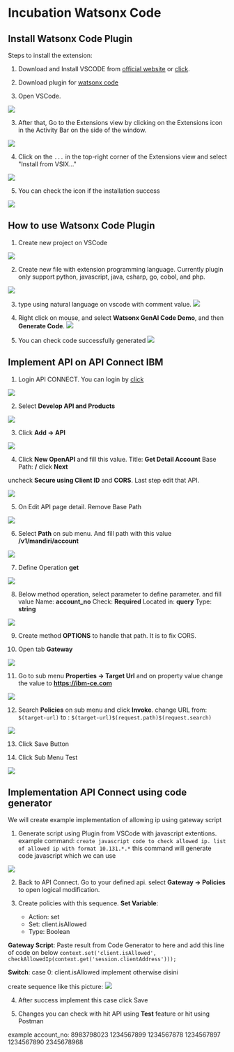# Incubation Watsonx Code

## Install Watsonx Code Plugin
Steps to install the extension:

1. Download and Install VSCODE from [official website](https://code.visualstudio.com/download) or [click](https://github.com/5112100070/incubation-watsonx-code/blob/main/bin/VSCodeUserSetup-arm64-1.92.2.exe).

2. Download plugin for [watsonx code](https://github.com/5112100070/incubation-watsonx-code/blob/main/bin/watsonx-code-demo-1.0.1.vsix)

3. Open VSCode.

![](https://github.com/5112100070/incubation-watsonx-code/blob/main/images/plugin-installation/images-1.png)

3. After that, Go to the Extensions view by clicking on the Extensions icon in the Activity Bar on the side of the window.

![](https://github.com/5112100070/incubation-watsonx-code/blob/main/images/plugin-installation/images-2.png)

4. Click on the `...` in the top-right corner of the Extensions view and select "Install from VSIX..."

![](https://github.com/5112100070/incubation-watsonx-code/blob/main/images/plugin-installation/images-3.png)

5. You can check the icon if the installation success

![](https://github.com/5112100070/incubation-watsonx-code/blob/main/images/plugin-installation/images-4.png)

## How to use Watsonx Code Plugin
1. Create new project on VSCode

![](https://github.com/5112100070/incubation-watsonx-code/blob/main/images/how-to-use-plugin/images-1.png)

2. Create new file with extension programming language.
Currently plugin only support python, javascript, java, csharp, go, cobol, and php.

![](https://github.com/5112100070/incubation-watsonx-code/blob/main/images/how-to-use-plugin/images-2.png)

3. type using natural language on vscode with comment value.
![](https://github.com/5112100070/incubation-watsonx-code/blob/main/images/how-to-use-plugin/images-3.png)

4. Right click on mouse, and select **Watsonx GenAI Code Demo**, and then **Generate Code**.
![](https://github.com/5112100070/incubation-watsonx-code/blob/main/images/how-to-use-plugin/images-4.png)

5. You can check code successfully generated
![](https://github.com/5112100070/incubation-watsonx-code/blob/main/images/how-to-use-plugin/images-5.png)

## Implement API on API Connect IBM
1. Login API CONNECT. You can login by [click](https://apim-demo-mgmt-api-manager-tools.apps.66cded8c70150268e8a815ef.ocp.techzone.ibm.com/auth/manager/sign-in/)

![](https://github.com/5112100070/incubation-watsonx-code/blob/main/images/implement-api-on-apic/images-1.png)

2. Select **Develop API and Products**

![](https://github.com/5112100070/incubation-watsonx-code/blob/main/images/implement-api-on-apic/images-2.png)

3. Click **Add -> API**

![](https://github.com/5112100070/incubation-watsonx-code/blob/main/images/implement-api-on-apic/images-3.png)

4. Click **New OpenAPI** and fill this value.
Title: **Get Detail Account**
Base Path: **/**
click **Next**

uncheck **Secure using Client ID** and **CORS**. Last step edit that API.

![](https://github.com/5112100070/incubation-watsonx-code/blob/main/images/implement-api-on-apic/images-4.png)

5. On Edit API page detail. Remove Base Path

![](https://github.com/5112100070/incubation-watsonx-code/blob/main/images/implement-api-on-apic/images-5.png)

6. Select **Path** on sub menu. And fill path with this value **/v1/mandiri/account**

![](https://github.com/5112100070/incubation-watsonx-code/blob/main/images/implement-api-on-apic/images-6.png)

7. Define Operation **get** 

![](https://github.com/5112100070/incubation-watsonx-code/blob/main/images/implement-api-on-apic/images-7.png)

8. Below method operation, select parameter to define parameter. and fill value
Name: **account_no**
Check: **Required**
Located in: **query**
Type: **string**

![](https://github.com/5112100070/incubation-watsonx-code/blob/main/images/implement-api-on-apic/images-8.png)

9. Create method **OPTIONS** to handle that path. It is to fix CORS.

10. Open tab **Gateway**

![](https://github.com/5112100070/incubation-watsonx-code/blob/main/images/implement-api-on-apic/images-9.png)

11. Go to sub menu **Properties -> Target Url** and on property value change the value to **https://ibm-ce.com**

![](https://github.com/5112100070/incubation-watsonx-code/blob/main/images/implement-api-on-apic/images-10.png)

12. Search **Policies** on sub menu and click **Invoke**.
change URL from: `$(target-url)`
to : `$(target-url)$(request.path)$(request.search)`

![](https://github.com/5112100070/incubation-watsonx-code/blob/main/images/implement-api-on-apic/images-11.png)

13. Click Save Button

14. Click Sub Menu Test

![](https://github.com/5112100070/incubation-watsonx-code/blob/main/images/implement-api-on-apic/images-12.png)

## Implementation API Connect using code generator

We will create example implementation of allowing ip using gateway script

1. Generate script using Plugin from VSCode with javascript extentions.
example command: `create javascript code to check allowed ip. list of allowed ip with format 10.131.*.*`
this command will generate code javascript which we can use

![](https://github.com/5112100070/incubation-watsonx-code/blob/main/images/hands-on-2/images-1.png)

2. Back to API Connect. Go to your defined api. select **Gateway -> Policies** to open logical modification. 

3. Create policies with this sequence. 
**Set Variable**:
    - Action: set
    - Set: client.isAllowed
    - Type: Boolean

**Gateway Script**:
Paste result from Code Generator to here and add this line of code on below
`context.set('client.isAllowed', checkAllowedIp(context.get('session.clientAddress')));`

**Switch**:
case 0: client.isAllowed
implement otherwise disini

create sequence like this picture:
![](https://github.com/5112100070/incubation-watsonx-code/blob/main/images/hands-on-2/images-2.png)

4. After success implement this case click Save

5. Changes you can check with hit API using **Test** feature or hit using Postman

example account_no:
8983798023
1234567899
1234567878
1234567897
1234567890
2345678968